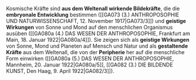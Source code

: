 
Kosmische Kräfte sind **aus dem Weltenall wirkende Bildekräfte**, die die **embryonale Entwicklung** bestimmen ([[GA073 (3.) ANTHROPOSOPHIE UND NATURWISSENSCHAFT, 12. November 1917|GA073/3]]) und **geistige Wirkungen** von Sonne und Mond auf den menschlichen Organismus ausüben ([[GA080a (4.) DAS WESEN DER ANTHROPOSOPHIE, Frankfurt am Main, 18. Januar 1922|GA080a/4]]). Sie zeigen sich als **geistige Wirkungen** von Sonne, Mond und Planeten auf Mensch und Natur und als **gestaltende Kräfte** aus dem Weltenall, die von der **Peripherie** her auf die menschliche Form einwirken ([[GA080a (5.) DAS WESEN DER ANTHROPOSOPHIE, Mannheim, 20. Januar 1922|GA080a/5]], [[GA082 (3.) DIE BILDENDE KUNST, Den Haag, 9. April 1922|GA082/3]]).
